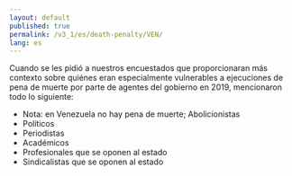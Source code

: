 ```yaml
---
layout: default
published: true
permalink: /v3_1/es/death-penalty/VEN/
lang: es
---
```


Cuando se les pidió a nuestros encuestados que proporcionaran más contexto sobre quiénes eran especialmente vulnerables a ejecuciones de pena de muerte por parte de agentes del gobierno en 2019, mencionaron todo lo siguiente:

-	Nota: en Venezuela no hay pena de muerte; Abolicionistas
-	Políticos
-	Periodistas
-	Académicos
-	Profesionales que se oponen al estado
-	Sindicalistas que se oponen al estado
